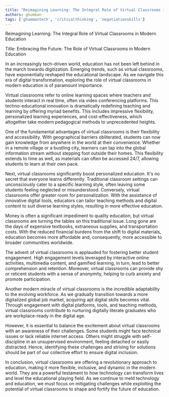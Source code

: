 ```yaml
---
title: "Reimagining Learning: The Integral Role of Virtual Classrooms in Modern Education"  # Wrap the title in double quotes
authors: ghumman
tags: ['ghummantech', 'criticalthinking', 'negotiationskills']
---
```


Reimagining Learning: The Integral Role of Virtual Classrooms in Modern Education
<!-- truncate -->

Title: Embracing the Future: The Role of Virtual Classrooms in Modern Education

In an increasingly tech-driven world, education has not been left behind in the march towards digitization. Emerging trends, such as virtual classrooms, have exponentially reshaped the educational landscape. As we navigate this era of digital transformation, exploring the role of virtual classrooms in modern education is of paramount importance. 

Virtual classrooms refer to online learning spaces where teachers and students interact in real time, often via video conferencing platforms. This techno-educational innovation is dramatically redefining teaching and learning by offering myriad benefits. This includes impressive flexibility, personalized learning experiences, and cost-effectiveness, which altogether take modern pedagogical methods to unprecedented heights. 

One of the fundamental advantages of virtual classrooms is their flexibility and accessibility. With geographical barriers obliterated, students can now gain knowledge from anywhere in the world at their convenience. Whether in a remote village or a bustling city, learners can tap into the global information stream without stepping foot outside their homes. This flexibility extends to time as well, as materials can often be accessed 24/7, allowing students to learn at their own pace.

Next, virtual classrooms significantly boost personalized education. It's no secret that everyone learns differently. Traditional classroom settings can unconsciously cater to a specific learning style, often leaving some students feeling neglected or misunderstood. Conversely, virtual classrooms offer greater room for personalization. With the assistance of innovative digital tools, educators can tailor teaching methods and digital content to suit diverse learning styles, resulting in more effective education.

Money is often a significant impediment to quality education, but virtual classrooms are turning the tables on this traditional issue. Long gone are the days of expensive textbooks, extraneous supplies, and transportation costs. With the reduced financial burdens from the shift to digital materials, education becomes more affordable and, consequently, more accessible to broader communities worldwide.

The advent of virtual classrooms is applauded for fostering better student engagement. High engagement levels leveraged by interactive online activities, multimedia content, and gamified learning, in turn, lead to better comprehension and retention. Moreover, virtual classrooms can provide shy or reticent students with a sense of anonymity, helping to curb anxiety and promote participation.

Another modern miracle of virtual classrooms is the incredible adaptability to the evolving workforce. As we gradually transition towards a more digitalized global job market, acquiring apt digital skills becomes vital. Through engagement with digital platforms, tools, and teaching methods, virtual classrooms contribute to nurturing digitally literate graduates who are workplace-ready in the digital age.

However, it is essential to balance the excitement about virtual classrooms with an awareness of their challenges. Some students might face technical issues or lack reliable internet access. Others might struggle with self-discipline in an unsupervised environment, feeling detached or easily distracted. Hence, identifying these challenges and striving for solutions should be part of our collective effort to ensure digital inclusion.

In conclusion, virtual classrooms are offering a revolutionary approach to education, making it more flexible, inclusive, and dynamic in the modern world. They are a powerful testament to how technology can transform lives and level the educational playing field. As we continue to meld technology and education, we must focus on mitigating challenges while exploiting the potential of virtual classrooms to shape and fortify the future of education.
